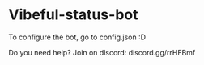 # Vibeful-status-bot

To configure the bot, go to config.json :D

Do you need help? Join on discord: discord.gg/rrHFBmf